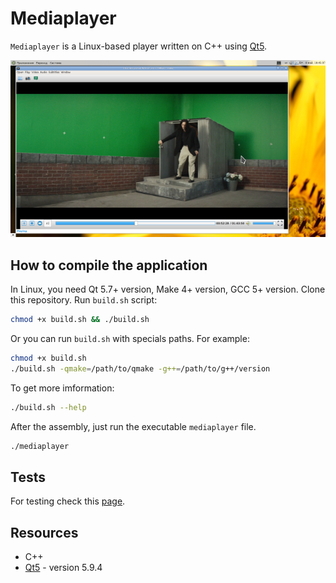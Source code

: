 # Mediaplayer 
`Mediaplayer` is a Linux-based player written on C++ using [Qt5](http://doc.qt.io/qt-5/index.html).

![mediaplayer](https://github.com/Chukak/mediaplayer/blob/master/mediaplayer.png)


## How to compile the application

In Linux, you need Qt 5.7+ version, Make 4+ version, GCC 5+ version. Clone this repository. Run `build.sh` script:
```bash
chmod +x build.sh && ./build.sh
```
Or you can run `build.sh` with specials paths. For example:
```bash
chmod +x build.sh
./build.sh -qmake=/path/to/qmake -g++=/path/to/g++/version
```
To get more imformation:
```bash
./build.sh --help
```

After the assembly, just run the executable `mediaplayer` file.
```bash
./mediaplayer
```

## Tests
For testing check this [page](https://github.com/Chukak/mediaplayer/blob/master/tests/unit-tests/readme.md).

## Resources
* C++ 
* [Qt5](http://doc.qt.io/qt-5.9/index.html) - version 5.9.4


